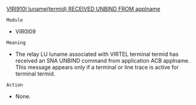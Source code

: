 [VIRI910I luname(termid) RECEIVED UNBIND FROM applname](https://virtel.readthedocs.io/en/latest/manuals/virtel/Virtel459MG/messages.html?highlight=VIRI910I#VIRI910I)

`Module`
- VIR0I09

`Meaning`
- The relay LU luname associated with VIRTEL terminal termid has received an SNA UNBIND command from application ACB applname. This message appears only if a terminal or line trace is active for terminal termid.

`Action`
- None.
